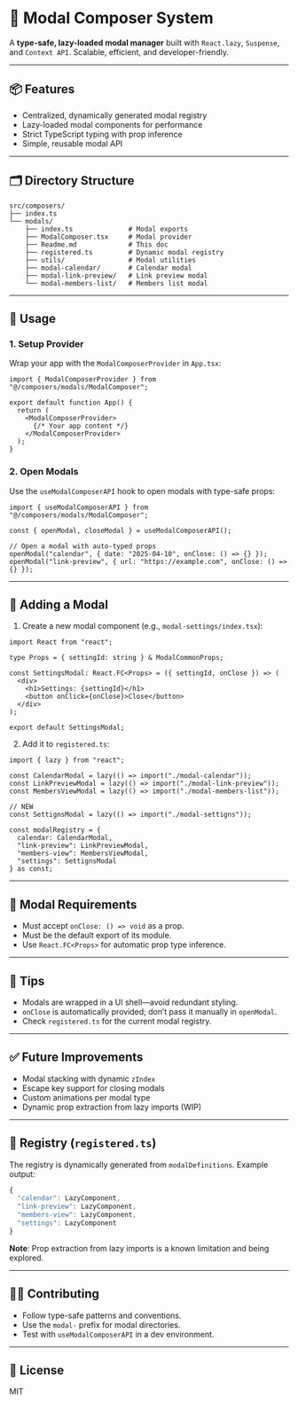 # 🧩 Modal Composer System

A **type-safe, lazy-loaded modal manager** built with `React.lazy`, `Suspense`, and `Context API`. Scalable, efficient, and developer-friendly.

---

## 📦 Features
- Centralized, dynamically generated modal registry
- Lazy-loaded modal components for performance
- Strict TypeScript typing with prop inference
- Simple, reusable modal API

---

## 🗂 Directory Structure
```
src/composers/
├── index.ts
└── modals/
    ├── index.ts              # Modal exports
    ├── ModalComposer.tsx     # Modal provider
    ├── Readme.md             # This doc
    ├── registered.ts         # Dynamic modal registry
    ├── utils/                # Modal utilities
    ├── modal-calendar/       # Calendar modal
    ├── modal-link-preview/   # Link preview modal
    └── modal-members-list/   # Members list modal
```

---

## 📘 Usage

### 1. Setup Provider
Wrap your app with the `ModalComposerProvider` in `App.tsx`:
```tsx
import { ModalComposerProvider } from "@/composers/modals/ModalComposer";

export default function App() {
  return (
    <ModalComposerProvider>
      {/* Your app content */}
    </ModalComposerProvider>
  );
}
```

### 2. Open Modals
Use the `useModalComposerAPI` hook to open modals with type-safe props:
```tsx
import { useModalComposerAPI } from "@/composers/modals/ModalComposer";

const { openModal, closeModal } = useModalComposerAPI();

// Open a modal with auto-typed props
openModal("calendar", { date: "2025-04-10", onClose: () => {} });
openModal("link-preview", { url: "https://example.com", onClose: () => {} });
```

---

## 🧪 Adding a Modal

1. Create a new modal component (e.g., `modal-settings/index.tsx`):
```tsx
import React from "react";

type Props = { settingId: string } & ModalCommonProps;

const SettingsModal: React.FC<Props> = ({ settingId, onClose }) => (
  <div>
    <h1>Settings: {settingId}</h1>
    <button onClick={onClose}>Close</button>
  </div>
);

export default SettingsModal;
```

2. Add it to `registered.ts`:
```tsx
import { lazy } from "react";

const CalendarModal = lazy(() => import("./modal-calendar"));
const LinkPreviewModal = lazy(() => import("./modal-link-preview"));
const MembersViewModal = lazy(() => import("./modal-members-list"));

// NEW
const SettignsModal = lazy(() => import("./modal-settigns"));

const modalRegistry = {
  calendar: CalendarModal,
  "link-preview": LinkPreviewModal,
  "members-view": MembersViewModal,
  "settings": SettignsModal
} as const;

```
---

## 🧼 Modal Requirements
- Must accept `onClose: () => void` as a prop.
- Must be the default export of its module.
- Use `React.FC<Props>` for automatic prop type inference.

---

## 📌 Tips
- Modals are wrapped in a UI shell—avoid redundant styling.
- `onClose` is automatically provided; don’t pass it manually in `openModal`.
- Check `registered.ts` for the current modal registry.

---

## ✅ Future Improvements
- Modal stacking with dynamic `zIndex`
- Escape key support for closing modals
- Custom animations per modal type
- Dynamic prop extraction from lazy imports (WIP)

---

## 📃 Registry (`registered.ts`)
The registry is dynamically generated from `modalDefinitions`. Example output:
```typescript
{
  "calendar": LazyComponent,
  "link-preview": LazyComponent,
  "members-view": LazyComponent,
  "settings": LazyComponent
}
```
**Note**: Prop extraction from lazy imports is a known limitation and being explored.

---

## 👨‍💻 Contributing
- Follow type-safe patterns and conventions.
- Use the `modal-` prefix for modal directories.
- Test with `useModalComposerAPI` in a dev environment.

---

## 📄 License
MIT


